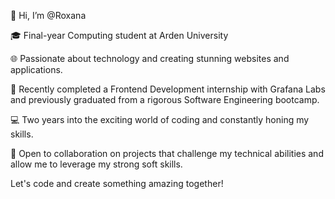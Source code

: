 


👋 Hi, I’m @Roxana

🎓 Final-year Computing student at Arden University

🌐 Passionate about technology and creating stunning websites and applications.

🚀 Recently completed a Frontend Development internship with Grafana Labs and previously graduated from a rigorous Software Engineering bootcamp.

💻 Two years into the exciting world of coding and constantly honing my skills.

🤝 Open to collaboration on projects that challenge my technical abilities and allow me to leverage my strong soft skills.

Let's code and create something amazing together!




<!---
RoxanaAnamariaTurc/RoxanaAnamariaTurc is a ✨ special ✨ repository because its `README.md` (this file) appears on your GitHub profile.
You can click the Preview link to take a look at your changes.
--->
